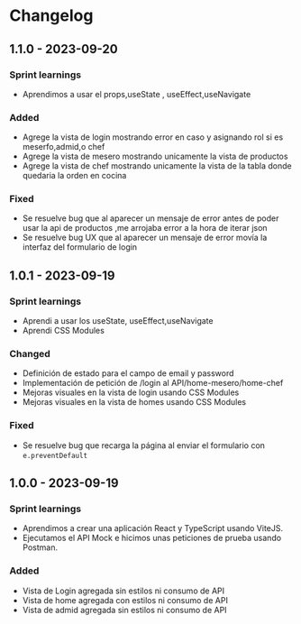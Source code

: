 # Changelog

## 1.1.0 - 2023-09-20

### Sprint learnings

- Aprendimos a usar el props,useState , useEffect,useNavigate

### Added
- Agrege la vista de login mostrando error en caso y asignando rol si es meserfo,admid,o chef
- Agrege la vista de mesero mostrando unicamente la vista de productos
- Agrege la vista de chef mostrando unicamente la vista de la tabla donde quedaria la orden en cocina 

### Fixed
- Se resuelve bug  que al aparecer un mensaje de error antes de poder usar la api de productos ,me arrojaba error a la hora de iterar json
- Se resuelve bug UX que al aparecer un mensaje de error movía la interfaz del formulario de login

## 1.0.1 - 2023-09-19

### Sprint learnings

- Aprendi a usar los  useState, useEffect,useNavigate
- Aprendi CSS Modules

### Changed

- Definición de estado para el campo de email y password
- Implementación de petición de /login al API/home-mesero/home-chef
- Mejoras visuales en la vista de login usando CSS Modules
- Mejoras visuales en la vista de homes usando CSS Modules
### Fixed

- Se resuelve bug que recarga la página al enviar el formulario con `e.preventDefault`

## 1.0.0 - 2023-09-19

### Sprint learnings

- Aprendimos a crear una aplicación React y TypeScript usando ViteJS.
- Ejecutamos el API Mock e hicimos unas peticiones de prueba usando Postman.

### Added

- Vista de Login agregada sin estilos ni consumo de API
- Vista de home agregada con estilos ni consumo de API
- Vista de admid agregada sin estilos ni consumo de API
